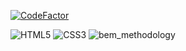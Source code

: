 <a href="https://www.codefactor.io/repository/github/timofeyshumakov/web_portfolio"><img src="https://www.codefactor.io/repository/github/timofeyshumakov/web_portfolio/badge" alt="CodeFactor" /></a>

![HTML5](https://img.shields.io/badge/html5-%23E34F26.svg?style=for-the-badge&logo=html5&logoColor=white)
![CSS3](https://img.shields.io/badge/css3-%231572B6.svg?style=for-the-badge&logo=css3&logoColor=white)
![bem_methodology](https://github.com/timofeyshumakov/web_portfolio/assets/136724219/7a1c67ac-33c7-499e-be14-d236cea9f9d5)
